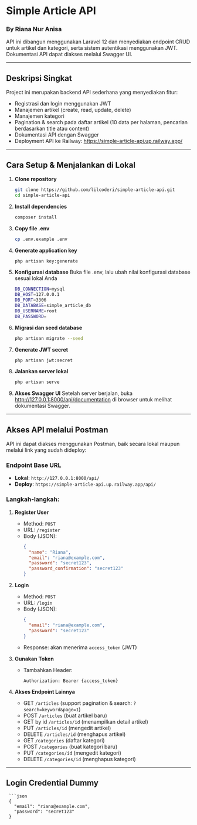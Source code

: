 # Simple Article API 
### By Riana Nur Anisa

API ini dibangun menggunakan Laravel 12 dan menyediakan endpoint CRUD untuk artikel dan kategori, serta sistem autentikasi menggunakan JWT. Dokumentasi API dapat diakses melalui Swagger UI.

---

## Deskripsi Singkat

Project ini merupakan backend API sederhana yang menyediakan fitur:
- Registrasi dan login menggunakan JWT
- Manajemen artikel (create, read, update, delete)
- Manajemen kategori
- Pagination  & search pada daftar artikel (10 data per halaman, pencarian berdasarkan title atau content)
- Dokumentasi API dengan Swagger
- Deployment API ke Railway: https://simple-article-api.up.railway.app/

---

## Cara Setup & Menjalankan di Lokal

1. **Clone repository**
   ```bash
   git clone https://github.com/lilcoderi/simple-article-api.git
   cd simple-article-api
2. **Install dependencies**
   ```bash
   composer install
3. **Copy file .env**
   ```bash
   cp .env.example .env
4. **Generate application key**
   ```bash
   php artisan key:generate
5. **Konfigurasi database**
   Buka file .env, lalu ubah nilai konfigurasi database sesuai lokal Anda
   ```bash
   DB_CONNECTION=mysql
   DB_HOST=127.0.0.1
   DB_PORT=3306
   DB_DATABASE=simple_article_db
   DB_USERNAME=root
   DB_PASSWORD=
6. **Migrasi dan seed database**
   ```bash
   php artisan migrate --seed
7. **Generate JWT secret**
   ```bash
   php artisan jwt:secret
8. **Jalankan server lokal**
   ```bash
   php artisan serve
9. **Akses Swagger UI**
   Setelah server berjalan, buka http://127.0.0.1:8000/api/documentation di browser untuk melihat dokumentasi Swagger.

---

## Akses API melalui Postman

API ini dapat diakses menggunakan Postman, baik secara lokal maupun melalui link yang sudah dideploy:

### Endpoint Base URL
- **Lokal**: `http://127.0.0.1:8000/api/`
- **Deploy**: `https://simple-article-api.up.railway.app/api/`

### Langkah-langkah:

1. **Register User**
   - Method: `POST`
   - URL: `/register`
   - Body (JSON):
     ```json
     {
       "name": "Riana",
       "email": "riana@example.com",
       "password": "secret123",
       "password_confirmation": "secret123"
     }
     ```

2. **Login**
   - Method: `POST`
   - URL: `/login`
   - Body (JSON):
     ```json
     {
       "email": "riana@example.com",
       "password": "secret123"
     }
     ```
   - Response: akan menerima `access_token` (JWT)

3. **Gunakan Token**
   - Tambahkan Header:
     ```
     Authorization: Bearer {access_token}
     ```

4. **Akses Endpoint Lainnya**
   - GET `/articles` (support pagination & search: `?search=keyword&page=1`)
   - POST `/articles` (buat artikel baru)
   - GET by id `/articles/id` (menampilkan detail artikel)
   - PUT `/articles/id` (mengedit artikel)
   - DELETE `/articles/id` (menghapus artikel)
   - GET `/categories` (daftar kategori)
   - POST `/categories` (buat kategori baru)
   - PUT `/categories/id` (mengedit kategori)
   - DELETE `/categories/id` (menghapus kategori)

---

## Login Credential Dummy
     ```json
     {
       "email": "riana@example.com",
       "password": "secret123"
     }
